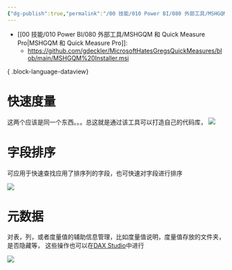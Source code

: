 ```yaml
---
{"dg-publish":true,"permalink":"/00 技能/010 Power BI/080 外部工具/MSHGQM 和 Quick Measure Pro/","tags":["外部工具","快速度量"]}
---
```


- [[00 技能/010 Power BI/080 外部工具/MSHGQM 和 Quick Measure Pro\|MSHGQM 和 Quick Measure Pro]]: 
    - https://github.com/gdeckler/MicrosoftHatesGregsQuickMeasures/blob/main/MSHGQM%20Installer.msi


{ .block-language-dataview}

# 快速度量
这两个应该是同一个东西。。。总这就是通过该工具可以打造自己的代码库，
![](https://s2.loli.net/2024/01/29/MSXYIpvHiGFmQWN.png)

# 字段排序 

可应用于快速查找应用了排序列的字段，也可快速对字段进行排序

![](https://s2.loli.net/2024/01/29/4HQw5gxOeY3aK2C.png)



# 元数据

对表，列，或者度量值的辅助信息管理，比如度量值说明，度量值存放的文件夹，是否隐藏等，
这些操作也可以在[DAX Studio](https://daxstudio.org/docs/features/model-metadata/)中进行

![](https://s2.loli.net/2024/01/29/GEOmLAjfocP6WBe.png)
